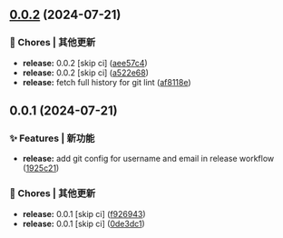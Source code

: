 

## [0.0.2](https://github.com/Katarina-W/template-monorepo/compare/v0.0.1...v0.0.2) (2024-07-21)


### 🔧 Chores | 其他更新

* **release:** 0.0.2 [skip ci] ([aee57c4](https://github.com/Katarina-W/template-monorepo/commit/aee57c476d7f3133b2932adfe3c60107a94bf6b7))
* **release:** 0.0.2 [skip ci] ([a522e68](https://github.com/Katarina-W/template-monorepo/commit/a522e685b159cea1154624ced8dbe6c05f0dbac1))
* **release:** fetch full history for git lint ([af8118e](https://github.com/Katarina-W/template-monorepo/commit/af8118eb4dd8b4420975800c6da55642e4721203))

## 0.0.1 (2024-07-21)


### ✨ Features | 新功能

* **release:** add git config for username and email in release workflow ([1925c21](https://github.com/Katarina-W/template-monorepo/commit/1925c21a664425b3851b6f7385da2989dc7d5cb7))


### 🔧 Chores | 其他更新

* **release:** 0.0.1 [skip ci] ([f926943](https://github.com/Katarina-W/template-monorepo/commit/f9269434d7b455923553208dc77563e78acf4d97))
* **release:** 0.0.1 [skip ci] ([0de3dc1](https://github.com/Katarina-W/template-monorepo/commit/0de3dc14f48e39338f122f57519073282842a681))
